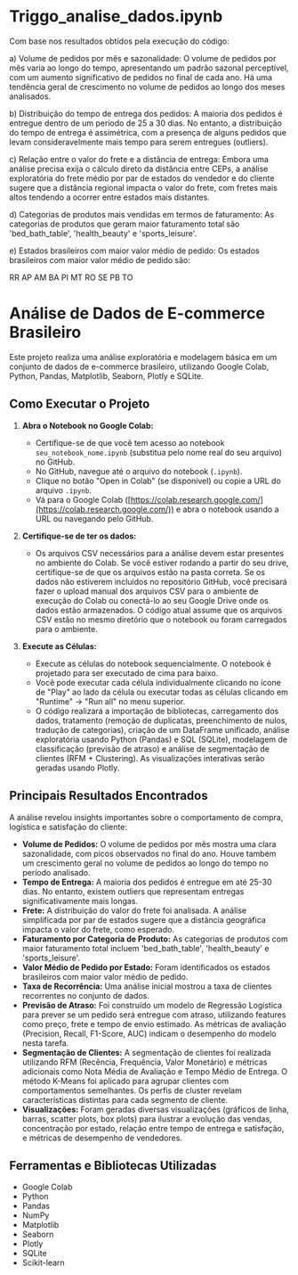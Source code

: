 # Triggo_analise_dados.ipynb

Com base nos resultados obtidos pela execução do código:

a) Volume de pedidos por mês e sazonalidade: O volume de pedidos por mês varia ao longo do tempo, apresentando um padrão sazonal perceptível, com um aumento significativo de pedidos no final de cada ano. Há uma tendência geral de crescimento no volume de pedidos ao longo dos meses analisados.

b) Distribuição do tempo de entrega dos pedidos: A maioria dos pedidos é entregue dentro de um período de 25 a 30 dias. No entanto, a distribuição do tempo de entrega é assimétrica, com a presença de alguns pedidos que levam consideravelmente mais tempo para serem entregues (outliers).

c) Relação entre o valor do frete e a distância de entrega: Embora uma análise precisa exija o cálculo direto da distância entre CEPs, a análise exploratória do frete médio por par de estados do vendedor e do cliente sugere que a distância regional impacta o valor do frete, com fretes mais altos tendendo a ocorrer entre estados mais distantes.

d) Categorias de produtos mais vendidas em termos de faturamento: As categorias de produtos que geram maior faturamento total são 'bed_bath_table', 'health_beauty' e 'sports_leisure'.

e) Estados brasileiros com maior valor médio de pedido: Os estados brasileiros com maior valor médio de pedido são:

RR
AP
AM
BA
PI
MT
RO
SE
PB
TO


# Análise de Dados de E-commerce Brasileiro

Este projeto realiza uma análise exploratória e modelagem básica em um conjunto de dados de e-commerce brasileiro, utilizando Google Colab, Python, Pandas, Matplotlib, Seaborn, Plotly e SQLite.

## Como Executar o Projeto

1.  **Abra o Notebook no Google Colab:**
    *   Certifique-se de que você tem acesso ao notebook `seu_notebook_nome.ipynb` (substitua pelo nome real do seu arquivo) no GitHub.
    *   No GitHub, navegue até o arquivo do notebook (`.ipynb`).
    *   Clique no botão "Open in Colab" (se disponível) ou copie a URL do arquivo `.ipynb`.
    *   Vá para o Google Colab ([https://colab.research.google.com/](https://colab.research.google.com/)) e abra o notebook usando a URL ou navegando pelo GitHub.

2.  **Certifique-se de ter os dados:**
    *   Os arquivos CSV necessários para a análise devem estar presentes no ambiente do Colab. Se você estiver rodando a partir do seu drive, certifique-se de que os arquivos estão na pasta correta. Se os dados não estiverem incluídos no repositório GitHub, você precisará fazer o upload manual dos arquivos CSV para o ambiente de execução do Colab ou conectá-lo ao seu Google Drive onde os dados estão armazenados. O código atual assume que os arquivos CSV estão no mesmo diretório que o notebook ou foram carregados para o ambiente.

3.  **Execute as Células:**
    *   Execute as células do notebook sequencialmente. O notebook é projetado para ser executado de cima para baixo.
    *   Você pode executar cada célula individualmente clicando no ícone de "Play" ao lado da célula ou executar todas as células clicando em "Runtime" -> "Run all" no menu superior.
    *   O código realizará a importação de bibliotecas, carregamento dos dados, tratamento (remoção de duplicatas, preenchimento de nulos, tradução de categorias), criação de um DataFrame unificado, análise exploratória usando Python (Pandas) e SQL (SQLite), modelagem de classificação (previsão de atraso) e análise de segmentação de clientes (RFM + Clustering). As visualizações interativas serão geradas usando Plotly.

## Principais Resultados Encontrados

A análise revelou insights importantes sobre o comportamento de compra, logística e satisfação do cliente:

*   **Volume de Pedidos:** O volume de pedidos por mês mostra uma clara sazonalidade, com picos observados no final do ano. Houve também um crescimento geral no volume de pedidos ao longo do tempo no período analisado.
*   **Tempo de Entrega:** A maioria dos pedidos é entregue em até 25-30 dias. No entanto, existem outliers que representam entregas significativamente mais longas.
*   **Frete:** A distribuição do valor do frete foi analisada. A análise simplificada por par de estados sugere que a distância geográfica impacta o valor do frete, como esperado.
*   **Faturamento por Categoria de Produto:** As categorias de produtos com maior faturamento total incluem 'bed_bath_table', 'health_beauty' e 'sports_leisure'.
*   **Valor Médio de Pedido por Estado:** Foram identificados os estados brasileiros com maior valor médio de pedido.
*   **Taxa de Recorrência:** Uma análise inicial mostrou a taxa de clientes recorrentes no conjunto de dados.
*   **Previsão de Atraso:** Foi construído um modelo de Regressão Logística para prever se um pedido será entregue com atraso, utilizando features como preço, frete e tempo de envio estimado. As métricas de avaliação (Precision, Recall, F1-Score, AUC) indicam o desempenho do modelo nesta tarefa.
*   **Segmentação de Clientes:** A segmentação de clientes foi realizada utilizando RFM (Recência, Frequência, Valor Monetário) e métricas adicionais como Nota Média de Avaliação e Tempo Médio de Entrega. O método K-Means foi aplicado para agrupar clientes com comportamentos semelhantes. Os perfis de cluster revelam características distintas para cada segmento de cliente.
*   **Visualizações:** Foram geradas diversas visualizações (gráficos de linha, barras, scatter plots, box plots) para ilustrar a evolução das vendas, concentração por estado, relação entre tempo de entrega e satisfação, e métricas de desempenho de vendedores.

## Ferramentas e Bibliotecas Utilizadas

*   Google Colab
*   Python
*   Pandas
*   NumPy
*   Matplotlib
*   Seaborn
*   Plotly
*   SQLite
*   Scikit-learn

